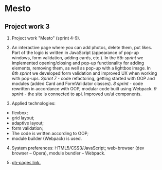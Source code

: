 # Mesto

## Project work 3

1. Project work "Mesto" (sprint 4-9).

2. An interactive page where you can add photos, delete them, put likes. Part of the logic is written in JavaScript (appearance of pop-up windows, form validation, adding cards, etc.). In the *5th sprint* we implemented opening/closing and pop-up functionality for adding elements, removing them, as well as pop-up with a lightbox image. In *6th sprint* we developed form validation and improved UX when working with pop-ups. *Sprint 7* - code refactoring, getting started with OOP and modules (added Card and FormValidator classes). *8 sprint* - code rewritten in accordance with OOP, modular code built using Webpack. *9 sprint* - the site is connected to api. Improved ux/ui components.

3. Applied technologies:
  - flexbox;
  - grid layout;
  - adaptive layout;
  - form validation;
  - The code is written according to OOP;
  - module builder (Webpack) is used.

4. System preferences: HTML5/CSS3/JavaScript; web-browser (dev browser – Opera), module bundler – Webpack.

5. [gh-pages link.](https://antoshkow.github.io/mesto/ "gh-pages link.")
